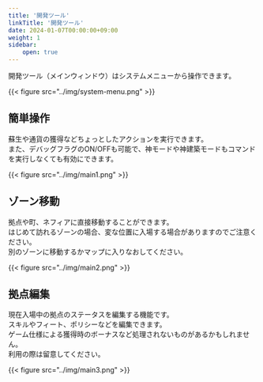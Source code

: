```yaml
---
title: '開発ツール'
linkTitle: '開発ツール'
date: 2024-01-07T00:00:00+09:00
weight: 1
sidebar:
    open: true
---
```


開発ツール（メインウィンドウ）はシステムメニューから操作できます。

{{< figure src="../img/system-menu.png" >}}

## 簡単操作

蘇生や通貨の獲得などちょっとしたアクションを実行できます。  
また、デバッグフラグのON/OFFも可能で、神モードや神建築モードもコマンドを実行しなくても有効にできます。

{{< figure src="../img/main1.png" >}}

## ゾーン移動

拠点や町、ネフィアに直接移動することができます。  
はじめて訪れるゾーンの場合、変な位置に入場する場合がありますのでご注意ください。  
別のゾーンに移動するかマップに入りなおしてください。

{{< figure src="../img/main2.png" >}}

## 拠点編集

現在入場中の拠点のステータスを編集する機能です。  
スキルやフィート、ポリシーなどを編集できます。  
ゲーム仕様による獲得時のボーナスなど処理されないものがあるかもしれません。  
利用の際は留意してください。

{{< figure src="../img/main3.png" >}}
